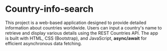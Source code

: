 # Country-info-search
This project is a web-based application designed to provide detailed information about countries worldwide. Users can input a country's name to retrieve and display various details using the REST Countries API. The app is built with HTML, CSS (Bootstrap), and JavaScript,  **async/await** for efficient asynchronous data fetching.
